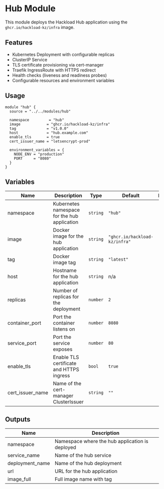 # Hub Module

This module deploys the Hackload Hub application using the `ghcr.io/hackload-kz/infra` image.

## Features

- Kubernetes Deployment with configurable replicas
- ClusterIP Service
- TLS certificate provisioning via cert-manager
- Traefik IngressRoute with HTTPS redirect
- Health checks (liveness and readiness probes)
- Configurable resources and environment variables

## Usage

```hcl
module "hub" {
  source = "../../modules/hub"

  namespace         = "hub"
  image            = "ghcr.io/hackload-kz/infra"
  tag              = "v1.0.0"
  host             = "hub.example.com"
  enable_tls       = true
  cert_issuer_name = "letsencrypt-prod"

  environment_variables = {
    NODE_ENV = "production"
    PORT     = "8080"
  }
}
```

## Variables

| Name | Description | Type | Default | Required |
|------|-------------|------|---------|:--------:|
| namespace | Kubernetes namespace for the hub application | `string` | `"hub"` | no |
| image | Docker image for the hub application | `string` | `"ghcr.io/hackload-kz/infra"` | no |
| tag | Docker image tag | `string` | `"latest"` | no |
| host | Hostname for the hub application | `string` | n/a | yes |
| replicas | Number of replicas for the deployment | `number` | `2` | no |
| container_port | Port the container listens on | `number` | `8080` | no |
| service_port | Port the service exposes | `number` | `80` | no |
| enable_tls | Enable TLS certificate and HTTPS ingress | `bool` | `true` | no |
| cert_issuer_name | Name of the cert-manager ClusterIssuer | `string` | `""` | no |

## Outputs

| Name | Description |
|------|-------------|
| namespace | Namespace where the hub application is deployed |
| service_name | Name of the hub service |
| deployment_name | Name of the hub deployment |
| url | URL for the hub application |
| image_full | Full image name with tag |
